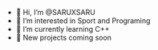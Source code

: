 - 👋 Hi, I’m @SARUXSARU
- 👀 I’m interested in Sport and Programing
- 🌱 I’m currently learning C++
- 💨 New projects coming soon


